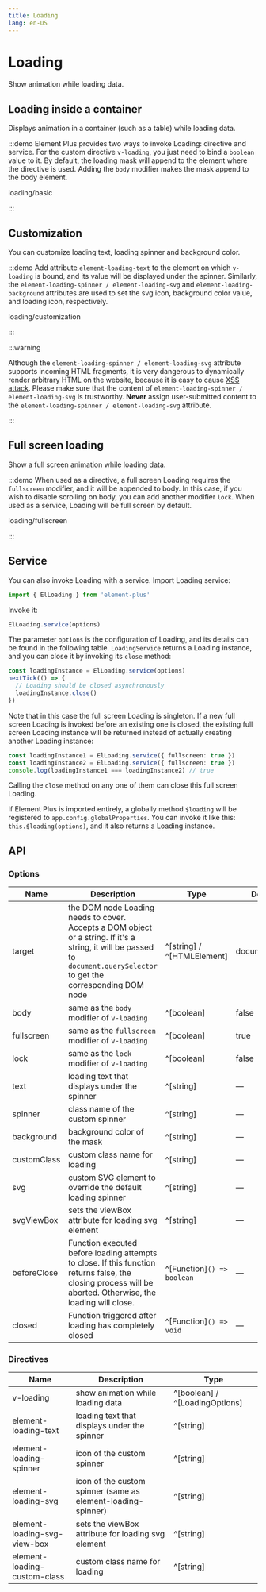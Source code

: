 ```yaml
---
title: Loading
lang: en-US
---
```


# Loading

Show animation while loading data.

## Loading inside a container

Displays animation in a container (such as a table) while loading data.

:::demo Element Plus provides two ways to invoke Loading: directive and service. For the custom directive `v-loading`, you just need to bind a `boolean` value to it. By default, the loading mask will append to the element where the directive is used. Adding the `body` modifier makes the mask append to the body element.

loading/basic

:::

## Customization

You can customize loading text, loading spinner and background color.

:::demo Add attribute `element-loading-text` to the element on which `v-loading` is bound, and its value will be displayed under the spinner. Similarly, the `element-loading-spinner / element-loading-svg` and `element-loading-background` attributes are used to set the svg icon, background color value, and loading icon, respectively.

loading/customization

:::

:::warning

Although the `element-loading-spinner / element-loading-svg` attribute supports incoming HTML fragments, it is very dangerous to dynamically render arbitrary HTML on the website, because it is easy to cause [XSS attack](https://en.wikipedia.org/wiki/Cross-site_scripting). Please make sure that the content of `element-loading-spinner / element-loading-svg` is trustworthy. **Never** assign user-submitted content to the `element-loading-spinner / element-loading-svg` attribute.

:::

## Full screen loading

Show a full screen animation while loading data.

:::demo When used as a directive, a full screen Loading requires the `fullscreen` modifier, and it will be appended to body. In this case, if you wish to disable scrolling on body, you can add another modifier `lock`. When used as a service, Loading will be full screen by default.

loading/fullscreen

:::

## Service

You can also invoke Loading with a service. Import Loading service:

```ts
import { ElLoading } from 'element-plus'
```

Invoke it:

```ts
ElLoading.service(options)
```

The parameter `options` is the configuration of Loading, and its details can be found in the following table. `LoadingService` returns a Loading instance, and you can close it by invoking its `close` method:

```ts
const loadingInstance = ElLoading.service(options)
nextTick(() => {
  // Loading should be closed asynchronously
  loadingInstance.close()
})
```

Note that in this case the full screen Loading is singleton. If a new full screen Loading is invoked before an existing one is closed, the existing full screen Loading instance will be returned instead of actually creating another Loading instance:

```ts
const loadingInstance1 = ElLoading.service({ fullscreen: true })
const loadingInstance2 = ElLoading.service({ fullscreen: true })
console.log(loadingInstance1 === loadingInstance2) // true
```

Calling the `close` method on any one of them can close this full screen Loading.

If Element Plus is imported entirely, a globally method `$loading` will be registered to `app.config.globalProperties`. You can invoke it like this: `this.$loading(options)`, and it also returns a Loading instance.

## API

### Options

| Name        | Description                                                                                                                                                              | Type                       | Default       |
|-------------|--------------------------------------------------------------------------------------------------------------------------------------------------------------------------|----------------------------|---------------|
| target      | the DOM node Loading needs to cover. Accepts a DOM object or a string. If it's a string, it will be passed to `document.querySelector` to get the corresponding DOM node | ^[string] / ^[HTMLElement] | document.body |
| body        | same as the `body` modifier of `v-loading`                                                                                                                               | ^[boolean]                 | false         |
| fullscreen  | same as the `fullscreen` modifier of `v-loading`                                                                                                                         | ^[boolean]                 | true          |
| lock        | same as the `lock` modifier of `v-loading`                                                                                                                               | ^[boolean]                 | false         |
| text        | loading text that displays under the spinner                                                                                                                             | ^[string]                  | —             |
| spinner     | class name of the custom spinner                                                                                                                                         | ^[string]                  | —             |
| background  | background color of the mask                                                                                                                                             | ^[string]                  | —             |
| customClass | custom class name for loading                                                                                                                                            | ^[string]                  | —             |
| svg         | custom SVG element to override the default loading spinner                                                                                                               | ^[string]                  | —             |
| svgViewBox  | sets the viewBox attribute for loading svg element                                                                                                                       | ^[string]                  | —             |
| beforeClose | Function executed before loading attempts to close. If this function returns false, the closing process will be aborted. Otherwise, the loading will close.              | ^[Function]`() => boolean` | —             |
| closed      | Function triggered after loading has completely closed                                                                                                                   | ^[Function]`() => void`    | —             |

### Directives

| Name                         | Description                                                  | Type                           |
|------------------------------|--------------------------------------------------------------|--------------------------------|
| v-loading                    | show animation while loading data                            | ^[boolean] / ^[LoadingOptions] |
| element-loading-text         | loading text that displays under the spinner                 | ^[string]                      |
| element-loading-spinner      | icon of the custom spinner                                   | ^[string]                      |
| element-loading-svg          | icon of the custom spinner (same as element-loading-spinner) | ^[string]                      |
| element-loading-svg-view-box | sets the viewBox attribute for loading svg element           | ^[string]                      |
| element-loading-custom-class | custom class name for loading                                | ^[string]                      |
